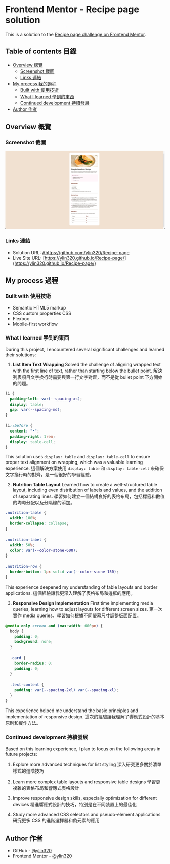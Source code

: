 # Frontend Mentor - Recipe page solution

This is a solution to the [Recipe page challenge on Frontend Mentor](https://www.frontendmentor.io/challenges/recipe-page-KiTsR8QQKm).

## Table of contents 目錄

- [Overview 總覽](#overview-總覽)
  - [Screenshot 截圖](#screenshot-截圖)
  - [Links 連結](#links-連結)
- [My process 我的過程](#my-process-我的過程)
  - [Built with 使用技術](#built-with-使用技術)
  - [What I learned 學到的東西](#what-i-learned-學到的東西)
  - [Continued development 持續發展](#continued-development-持續發展)
- [Author 作者](#author-作者)

## Overview 概覽

### Screenshot 截圖

![](./preview.jpg)

### Links 連結

- Solution URL: [Ahttps://github.com/ylin320/Recipe-page](https://github.com/ylin320/Recipe-page)
- Live Site URL: [https://ylin320.github.io/Recipe-page/](https://ylin320.github.io/Recipe-page/)

## My process 過程

### Built with 使用技術

- Semantic HTML5 markup
- CSS custom properties CSS
- Flexbox
- Mobile-first workflow

### What I learned 學到的東西

During this project, I encountered several significant challenges and learned their solutions:

1. **List Item Text Wrapping**
   Solved the challenge of aligning wrapped text with the first line of text, rather than starting below the bullet point.
   解決列表項目文字換行時需要與第一行文字對齊，而不是從 bullet point 下方開始的問題。

```css
li {
  padding-left: var(--spacing-xs);
  display: table;
  gap: var(--spacing-md);
}

li::before {
  content: "•";
  padding-right: 1rem;
  display: table-cell;
}
```

This solution uses `display: table` and `display: table-cell` to ensure proper text alignment on wrapping, which was a valuable learning experience.
這個解決方案使用 `display: table` 和 `display: table-cell` 來確保文字換行時的對齊，是一個很好的學習經驗。

2. **Nutrition Table Layout**
   Learned how to create a well-structured table layout, including even distribution of labels and values, and the addition of separating lines.
   學習如何建立一個結構良好的表格布局，包括標籤和數值的均勻分配以及分隔線的添加。

```css
.nutrition-table {
  width: 100%;
  border-collapse: collapse;
}

.nutrition-label {
  width: 50%;
  color: var(--color-stone-600);
}

.nutrition-row {
  border-bottom: 1px solid var(--color-stone-150);
}
```

This experience deepened my understanding of table layouts and border applications.
這個經驗讓我更深入理解了表格布局和邊框的應用。

3. **Responsive Design Implementation**
   First time implementing media queries, learning how to adjust layouts for different screen sizes.
   第一次實作 media queries，學習如何根據不同螢幕尺寸調整版面配置。

```css
@media only screen and (max-width: 600px) {
  body {
    padding: 0;
    background: none;
  }

  .card {
    border-radius: 0;
    padding: 0;
  }

  .text-content {
    padding: var(--spacing-2xl) var(--spacing-xl);
  }
}
```

This experience helped me understand the basic principles and implementation of responsive design.
這次的經驗讓我理解了響應式設計的基本原則和實作方法。

### Continued development 持續發展

Based on this learning experience, I plan to focus on the following areas in future projects:

1. Explore more advanced techniques for list styling
   深入研究更多關於清單樣式的進階技巧

2. Learn more complex table layouts and responsive table designs
   學習更複雜的表格布局和響應式表格設計

3. Improve responsive design skills, especially optimization for different devices
   精進響應式設計的技巧，特別是在不同裝置上的最佳化

4. Study more advanced CSS selectors and pseudo-element applications
   研究更多 CSS 的進階選擇器和偽元素的應用

## Author 作者

- GitHub - [@ylin320](https://github.com/ylin320)
- Frontend Mentor - [@ylin320](https://www.frontendmentor.io/profile/ylin320)
